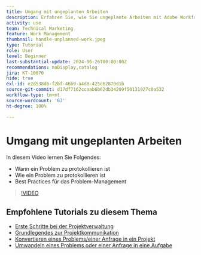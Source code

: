 ```yaml
---
title: Umgang mit ungeplanten Arbeiten
description: Erfahren Sie, wie Sie ungeplante Arbeiten mit Adobe Workfront handhaben.
activity: use
team: Technical Marketing
feature: Work Management
thumbnail: handle-unplanned-work.jpeg
type: Tutorial
role: User
level: Beginner
last-substantial-update: 2024-06-26T00:00:00Z
recommendations: noDisplay,catalog
jira: KT-10070
hide: true
exl-id: e2d538db-f2bf-46b9-a4d8-425c62870d1b
source-git-commit: d17df7162ccaab6b62db34209f50131927c0a532
workflow-type: tm+mt
source-wordcount: '63'
ht-degree: 100%

---
```


# Umgang mit ungeplanten Arbeiten

In diesem Video lernen Sie Folgendes:

* Wann ein Problem zu protokollieren ist
* Wie ein Problem zu protokollieren ist
* Best Practices für das Problem-Management

>[!VIDEO](https://video.tv.adobe.com/v/3446575/?quality=12&learn=on&enablevpops&captions=ger)

## Empfohlene Tutorials zu diesem Thema

* [Erste Schritte bei der Projektverwaltung](/help/manage-work/projects/getting-started-manage-a-project.md)
* [Grundlegendes zur Projektkommunikation](/help/manage-work/projects/understand-project-communication.md)
* [Konvertieren eines Problems/einer Anfrage in ein Projekt](/help/manage-work/issues-requests/create-a-project-from-a-request.md)
* [Umwandeln eines Problems oder einer Anfrage in eine Aufgabe](/help/manage-work/issues-requests/convert-issues-to-other-work-items.md)

